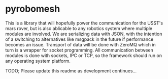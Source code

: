 # pyrobomesh
This is a library that will hopefully power the communication for the USST's mars rover,
but is also ablicable to any robotics system where multiple modules are involved.
We are serializing data with JSON, with the intention of a switching to alternatives like msgpack in the future if performance becomes an issue.
Transport of data will be done with ZeroMQ which in turn is a wrapper for socket programming.
All communication between modules is done with sockets, IPC or TCP, so the framework should run on any operating system platform.

TODO; Please update this readme as development continues...
